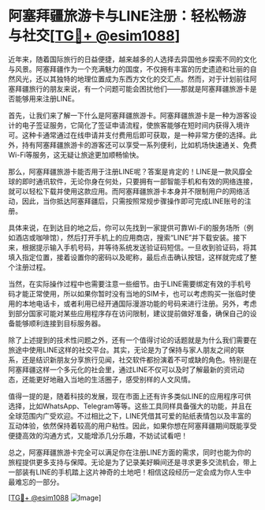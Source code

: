 # 阿塞拜疆旅游卡与LINE注册：轻松畅游与社交[[TG💪+ @esim1088](https://t.me/s/esim1088)]

近年来，随着国际旅行的日益便捷，越来越多的人选择去异国他乡探索不同的文化与风景。阿塞拜疆作为一个充满魅力的国度，不仅拥有丰富的历史遗迹和壮丽的自然风光，还以其独特的地理位置成为东西方文化的交汇点。然而，对于计划前往阿塞拜疆旅行的朋友来说，有一个问题可能会困扰他们——那就是阿塞拜疆旅游卡是否能够用来注册LINE。

首先，让我们来了解一下什么是阿塞拜疆旅游卡。阿塞拜疆旅游卡是一种为游客设计的电子签证服务，它简化了签证申请流程，使旅客能够在短时间内获得入境许可。这种卡通常通过在线申请并支付费用后即可获取，是一种非常方便的选择。此外，持有阿塞拜疆旅游卡的游客还可以享受一系列便利，比如机场快速通关、免费Wi-Fi等服务，这无疑让旅途更加顺畅愉快。

那么，阿塞拜疆旅游卡能否用于注册LINE呢？答案是肯定的！LINE是一款风靡全球的即时通讯软件，无论你身在何处，只要拥有一部智能手机和有效的网络连接，就可以轻松下载并使用这款应用。而阿塞拜疆旅游卡本身并不限制用户的网络活动，因此，当你抵达阿塞拜疆后，只需按照常规步骤操作即可完成LINE账号的注册。

具体来说，在到达目的地之后，你可以先找到一家提供可靠Wi-Fi的服务场所（例如酒店或咖啡馆），然后打开手机上的应用商店，搜索“LINE”并下载安装。接下来，根据提示输入手机号码，并等待系统发送验证码短信。一旦收到验证码，将其填入指定位置，接着设置你的密码以及昵称，最后点击确认按钮，这样就完成了整个注册过程。

当然，在实际操作过程中也需要注意一些细节。由于LINE需要绑定有效的手机号码才能正常使用，所以如果你暂时没有当地的SIM卡，也可以考虑购买一张临时使用的本地电话卡，或者利用已经开通国际漫游功能的号码来进行注册。另外，考虑到部分国家可能对某些应用程序存在访问限制，建议提前做好准备，确保自己的设备能够顺利连接到目标服务器。

除了上述提到的技术性问题之外，还有一个值得讨论的话题就是为什么我们需要在旅途中使用LINE这样的社交平台。其实，无论是为了保持与家人朋友之间的联系，还是结识新朋友分享旅行见闻，社交软件都扮演着不可或缺的角色。特别是在阿塞拜疆这样一个多元化的社会里，通过LINE不仅可以及时了解最新的资讯动态，还能更好地融入当地的生活圈子，感受别样的人文风情。

值得一提的是，随着科技的发展，现在市面上还有许多类似LINE的应用程序可供选择，比如WhatsApp、Telegram等等。这些工具同样具备强大的功能，并且在全球范围内广受欢迎。不过相比之下，LINE凭借其可爱的贴纸表情包以及丰富的互动体验，依然保持着较高的用户粘性。因此，如果你想在阿塞拜疆期间既能享受便捷高效的沟通方式，又能增添几分乐趣，不妨试试看吧！

总之，阿塞拜疆旅游卡完全可以满足你在注册LINE方面的需求，同时也能为你的旅程提供更多支持与保障。无论是为了记录美好瞬间还是寻求更多交流机会，带上一部装有LINE的手机踏上这片神奇的土地吧！相信这段经历一定会成为你人生中最难忘的一部分。

[[TG💪+ @esim1088](https://t.me/s/esim1088) ![Image](https://i.postimg.cc/4NQfJmqS/Snipaste-2025-05-13-00-14-12.png)]